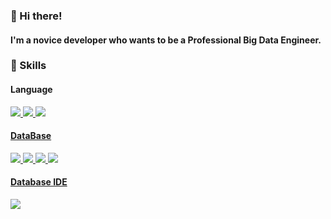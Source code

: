 ### 👋 Hi there!
#### I'm a novice developer who wants to be a Professional Big Data Engineer.
### 🔧 Skills
#### Language
<a href="https://html.spec.whatwg.org/" target="_blank"><img src="https://img.shields.io/badge/HTML5-E34F26?style=round-square&logo=HTML5&logoColor=white"/>
<a href="https://www.w3.org/TR/CSS/#css" target="_blank"><img src="https://img.shields.io/badge/CSS3-1572B6?style=round-square&logo=CSS3&logoColor=white"/>
<a href="https://www.ecma-international.org/" target="_blank"><img src="https://img.shields.io/badge/JavaScript-F7DF1E?style=round-square&logo=JavaScript&logoColor=white"/>

#### DataBase
<a href="https://www.mysql.com/" target="_blank"><img src="https://img.shields.io/badge/MySQL-4479A1?style=round-square&logo=MySQL&logoColor=white"/>
<a href="https://www.ibm.com/kr-ko/products/db2" target="_blank"><img src="https://img.shields.io/badge/DB2-00952B?style=round-square&logo=IBM&logoColor=white"/>
<a href="https://mariadb.org/" target="_blank"><img src="https://img.shields.io/badge/MariaDB-003545?style=round-square&logo=MariaDB&logoColor=black"/>
<a href="https://www.oracle.com/kr/" target="_blank"><img src="https://img.shields.io/badge/Oracle-F80000?style=round-square&logo=Oracle&logoColor=white"/>

#### Database IDE
<a href="https://www.mysql.com/" target="_blank"><img src="https://upload.wikimedia.org/wikipedia/commons/b/b5/DBeaver_logo.svg/DBeaver-4479A1?style=round-square"/>


  
<!--
**privacy97/privacy97** is a ✨ _special_ ✨ repository because its `README.md` (this file) appears on your GitHub profile.

Here are some ideas to get you started:

- 🔭 I’m currently working on ...
- 🌱 I’m currently learning ...
- 👯 I’m looking to collaborate on ...
- 🤔 I’m looking for help with ...
- 💬 Ask me about ...
- 📫 How to reach me: ...
- 😄 Pronouns: ...
- ⚡ Fun fact: ...
-->
